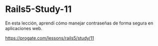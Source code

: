 # Rails5-Study-11
En esta lección, aprendí cómo manejar contraseñas de forma segura en aplicaciones web.

https://progate.com/lessons/rails5/study/11
